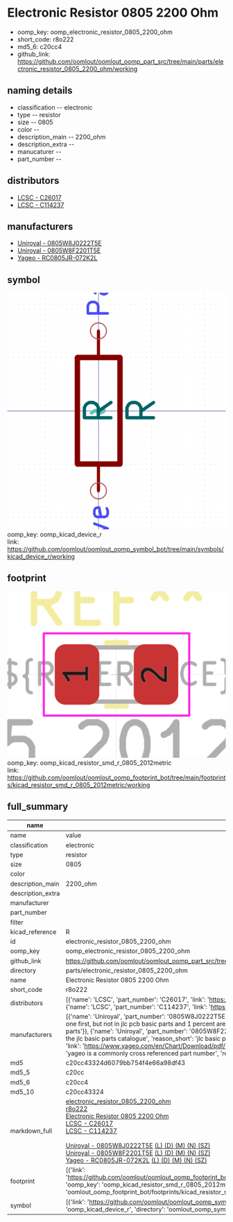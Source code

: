 # Electronic Resistor 0805 2200 Ohm

  
* oomp_key: oomp_electronic_resistor_0805_2200_ohm 
* short_code: r8o222
* md5_6: c20cc4  
* github_link: https://github.com/oomlout/oomlout_oomp_part_src/tree/main/parts/electronic_resistor_0805_2200_ohm/working  
## naming details
* classification -- electronic
* type -- resistor
* size -- 0805
* color -- 
* description_main -- 2200_ohm
* description_extra -- 
* manucaturer -- 
* part_number -- 

## distributors
* [LCSC - C26017](https://lcsc.com/product-detail/C26017.html)  
* [LCSC - C114237](https://lcsc.com/product-detail/C114237.html)  

## manufacturers
* [Uniroyal - 0805W8J0222T5E]()  
* [Uniroyal - 0805W8F2201T5E]()  
* [Yageo - RC0805JR-072K2L](https://www.yageo.com/en/Chart/Download/pdf/RC0805JR-072K2L)  

## symbol

![](symbol/0/working/working_600.png)  
oomp_key: oomp_kicad_device_r  
link: https://github.com/oomlout/oomlout_oomp_symbol_bot/tree/main/symbols/kicad_device_r/working  

## footprint

![](footprint/0/working/working_600.png)  
oomp_key: oomp_kicad_resistor_smd_r_0805_2012metric  
link: https://github.com/oomlout/oomlout_oomp_footprint_bot/tree/main/footprints/kicad_resistor_smd_r_0805_2012metric/working  

## full_summary
| name | value | 
| --- | --- | 
| name | value | 
| classification | electronic | 
| type | resistor | 
| size | 0805 | 
| color |  | 
| description_main | 2200_ohm | 
| description_extra |  | 
| manufacturer |  | 
| part_number |  | 
| filter |  | 
| kicad_reference | R | 
| id | electronic_resistor_0805_2200_ohm | 
| oomp_key | oomp_electronic_resistor_0805_2200_ohm | 
| github_link | https://github.com/oomlout/oomlout_oomp_part_src/tree/main/parts/electronic_resistor_0805_2200_ohm/working | 
| directory | parts/electronic_resistor_0805_2200_ohm | 
| name | Electronic Resistor 0805 2200 Ohm | 
| short_code | r8o222 | 
| distributors | [{'name': 'LCSC', 'part_number': 'C26017', 'link': 'https://lcsc.com/product-detail/C26017.html', 'id': 'distributor_lcsc'}, {'name': 'LCSC', 'part_number': 'C114237', 'link': 'https://lcsc.com/product-detail/C114237.html', 'id': 'distributor_lcsc'}] | 
| manufacturers | [{'name': 'Uniroyal', 'part_number': '0805W8J0222T5E', 'link': '', 'id': 'manufacturer_uniroyal', 'note': {'reason': 'did this one first, but not in jlc pcb basic parts and 1 percent are and they are the same price', 'reason_short': 'not in jlc basic parts'}}, {'name': 'Uniroyal', 'part_number': '0805W8F2201T5E', 'link': '', 'id': 'manufacturer_uniroyal', 'note': {'reason': 'in the jlc basic parts catalogue', 'reason_short': 'jlc basic part'}}, {'name': 'Yageo', 'part_number': 'RC0805JR-072K2L', 'link': 'https://www.yageo.com/en/Chart/Download/pdf/RC0805JR-072K2L', 'id': 'manufacturer_yageo', 'note': {'reason': 'yageo is a commonly cross referenced part number', 'reason_short': 'available everywhere'}}] | 
| md5 | c20cc43324d6079bb754f4e66a98df43 | 
| md5_5 | c20cc | 
| md5_6 | c20cc4 | 
| md5_10 | c20cc43324 | 
| markdown_full | [electronic_resistor_0805_2200_ohm](https://github.com/oomlout/oomlout_oomp_part_src/tree/main/parts/electronic_resistor_0805_2200_ohm/working)<br>[r8o222](https://github.com/oomlout/oomlout_oomp_part_src/tree/main/parts/electronic_resistor_0805_2200_ohm/working)<br>[Electronic Resistor 0805 2200 Ohm](https://github.com/oomlout/oomlout_oomp_part_src/tree/main/parts/electronic_resistor_0805_2200_ohm/working)<br>[LCSC - C26017<br>](https://lcsc.com/product-detail/C26017.html)[LCSC - C114237<br>](https://lcsc.com/product-detail/C114237.html)<br>[Uniroyal - 0805W8J0222T5E]() [(L)  ](https://www.lcsc.com/search?q=0805W8J0222T5E)[(D)  ](https://www.digikey.com/en/products?keywords=0805W8J0222T5E)[(M)  ](https://www.mouser.com/Search/Refine?Keyword=0805W8J0222T5E)[(N)  ](https://www.newark.com/search?st=0805W8J0222T5E)[(SZ)  ](https://so.szlcsc.com/global.html?k=0805W8J0222T5E)<br>[Uniroyal - 0805W8F2201T5E]() [(L)  ](https://www.lcsc.com/search?q=0805W8F2201T5E)[(D)  ](https://www.digikey.com/en/products?keywords=0805W8F2201T5E)[(M)  ](https://www.mouser.com/Search/Refine?Keyword=0805W8F2201T5E)[(N)  ](https://www.newark.com/search?st=0805W8F2201T5E)[(SZ)  ](https://so.szlcsc.com/global.html?k=0805W8F2201T5E)<br>[Yageo - RC0805JR-072K2L](https://www.yageo.com/en/Chart/Download/pdf/RC0805JR-072K2L) [(L)  ](https://www.lcsc.com/search?q=RC0805JR-072K2L)[(D)  ](https://www.digikey.com/en/products?keywords=RC0805JR-072K2L)[(M)  ](https://www.mouser.com/Search/Refine?Keyword=RC0805JR-072K2L)[(N)  ](https://www.newark.com/search?st=RC0805JR-072K2L)[(SZ)  ](https://so.szlcsc.com/global.html?k=RC0805JR-072K2L)<br> | 
| footprint | [{'link': 'https://github.com/oomlout/oomlout_oomp_footprint_bot/tree/main/foootprntss/kicad_resistor_smd_r_0805_2012metric', 'oomp_key': 'oomp_kicad_resistor_smd_r_0805_2012metric', 'directory': 'oomlout_oomp_footprint_bot/footprints/kicad_resistor_smd_r_0805_2012metric//working/working.kicad_mod'}] | 
| symbol | [{'link': 'https://github.com/oomlout/oomlout_oomp_symbol_bot/tree/main/symbols/kicad_device_r', 'oomp_key': 'oomp_kicad_device_r', 'directory': 'oomlout_oomp_symbol_bot/symbols/kicad_device_r//working/working.kicad_sym'}] | 

